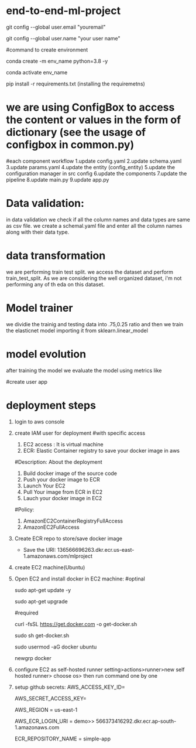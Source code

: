 # end-to-end-ml-project

git config --global user.email "youremail"

git config --global user.name "your user name"

#command to create environment

conda create -m env_name python=3.8 -y

conda activate env_name

pip install -r requirements.txt (installing the requiremetns)

# we are using ConfigBox to access the content or values in the form of dictionary (see the usage of configbox in common.py)

#each component workflow
1.update config.yaml
2.update schema.yaml
3.update params.yaml
4.update the entity (config_entity)
5.update the configuration manager in src config
6.update the components
7.update the pipeline
8.update main.py
9.update app.py

# Data validation:
in data validation we check if all the column names and data types are same as csv file.  we create a schemal.yaml file and enter all the column names along with their data type.

# data transformation
we are performing train test split. we access the dataset and perform train_test_split.
As we are considering the well organized dataset, i'm not performing any of th eda on this dataset.


# Model trainer
we dividie the trainig and testing data into .75,0.25 ratio and then we train the elasticnet model importing it from sklearn.linear_model

# model evolution
after training the model we evaluate the model using metrics like 


#create user app

# deployment steps
1. login to aws console
2. create IAM user for deployment
    #with specific access

    1. EC2 access : It is virtual machine
    2. ECR: Elastic Container registry to save your docker image in aws

    #Description: About the deployment
    1. Build docker image of the source code
    2. Push your docker image to ECR
    3. Launch Your EC2 
    4. Pull Your image from ECR in EC2
    5. Lauch your docker image in EC2

    #Policy:
    1. AmazonEC2ContainerRegistryFullAccess
    2. AmazonEC2FullAccess

3. Create ECR repo to store/save docker image
     - Save the URI: 136566696263.dkr.ecr.us-east-1.amazonaws.com/mlproject

4. create EC2 machine(Ubuntu)
5. Open EC2 and install docker in EC2 machine:
    #optinal

    sudo apt-get update -y

    sudo apt-get upgrade

    #required

    curl -fsSL https://get.docker.com -o get-docker.sh

    sudo sh get-docker.sh

    sudo usermod -aG docker ubuntu

    newgrp docker
6. configure EC2 as self-hosted runner
    setting>actions>runner>new self hosted runner> choose os> then run command one by one
7. setup github secrets:
    AWS_ACCESS_KEY_ID=

    AWS_SECRET_ACCESS_KEY=

    AWS_REGION = us-east-1

    AWS_ECR_LOGIN_URI = demo>>  566373416292.dkr.ecr.ap-south-1.amazonaws.com

    ECR_REPOSITORY_NAME = simple-app
